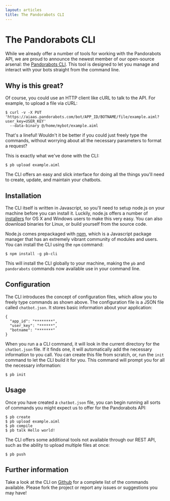 ```yaml
---
layout: articles
title: The Pandorabots CLI
---
```


# The Pandorabots CLI

While we already offer a number of tools for working with the Pandorabots API, we are proud to announce the newest member of our open-source arsenal: the [Pandorabots CLI](https://github.com/pandorabots/pb-cli). This tool is designed to let you manage and interact with your bots straight from the command line.

## Why is this great?

Of course, you could use an HTTP client like cURL to talk to the API. For example, to upload a file via cURL:

    $ curl -v -X PUT 'https://aiaas.pandorabots.com/bot/APP_ID/BOTNAME/file/example.aiml?user_key=USER_KEY'
      --data-binary @/home/mybot/example.aiml

That's a lineful! Wouldn't it be better if you could just freely type the commands, without worrying about all the necessary parameters to format a request?

This is exactly what we've done with the CLI:


    $ pb upload example.aiml


The CLI offers an easy and slick interface for doing all the things you'll need to create, update, and maintain your chatbots.

## Installation

The CLI itself is written in Javascript, so you'll need to setup node.js on your machine before you can install it. Luckily, node.js offers a number of [installers](http://nodejs.org/download/) for OS X and Windows users to make this very easy. You can also download binaries for Linux, or build yourself from the source code.

Node.js comes prepackaged with [npm](http://npmjs.org), which is a Javascript package manager that has an extremely vibrant community of modules and users. You can install the CLI using the `npm` command:

    $ npm install -g pb-cli

This will install the CLI globally to your machine, making the `pb` and `pandorabots` commands now available use in your command line.

## Configuration

The CLI introduces the concept of configuration files, which allow you to freely type commands as shown above. The configuration file is a JSON file called `chatbot.json`. It stores basic information about your application:

    {
      "app_id": "********",
      "user_key": "******",
      "botname": "*******"
    }

When you run a a CLI command, it will look in the current directory for the `chatbot.json` file. If it finds one, it will automatically add the necessary information to you call. You can create this file from scratch, or, run the `init` command to let the CLI build it for you. This command will prompt you for all the necessary information:

    $ pb init

## Usage

Once you have created a `chatbot.json` file, you can begin running all sorts of commands you might expect us to offer for the Pandorabots API:

    $ pb create
    $ pb upload example.aiml
    $ pb compile
    $ pb talk Hello world!

The CLI offers some additional tools not available through our REST API, such as the ability to upload multiple files at once:

    $ pb push

## Further information

Take a look at the CLI on [Github](https://github.com/pandorabots/pb-cli) for a complete list of the commands available. Please fork the project or report any issues or suggestions you may have!
